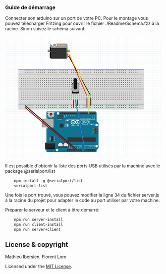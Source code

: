 ### Guide de démarrage

Connecter son arduino sur un port de votre PC.
Pour le montage vous pouvez télécharger Fritzing pour ouvrir le fichier ./Readme/Schema.fzz à la racine. Sinon suivez le schéma suivant: 

![Schema](./Readme/Schema.PNG "Schema du montage")

Il est possible d'obtenir la liste des ports USB utilisés par la machine avec le package @serialport/list

        npm install -g @serialport/list
        serialport-list

Une fois le port trouvé,  vous pouvez modifier la ligne 34 du fichier server.js à la racine du projet pour adapter le code 
au port utiliser par votre machine.

Préparer le serveur et le client à être démarré:

        npm run server-install
        npm run client-install
        npm run server+client

## License & copyright

Mathieu Ibersien, Florent Lore

Licensed under the  [MIT License](LICENSE).